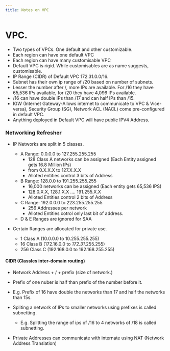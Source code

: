 ```yaml
---
title: Notes on VPC
---
```


# VPC.

- Two types of VPCs. One default and other customizable.
- Each region can have one default VPC
- Each region can have many customisable VPC
- Default VPC is rigid. While customisables are as name suggests, customisable.
- IP Range (CIDR) of Default VPC 172.31.0.0/16. 
- Subnet has their own ip range of /20 based on number of subnets.
- Lesser the number after /, more IPs are available. For /16 they have 65,536 IPs available, for /20 they have 4,096 IPs available.
- /16 can have double IPs than /17 and can half IPs than /15. 
- IGW (Internet Gateway-Allows internet to communicate to VPC & Vice-versa), Security Group (SG), Network ACL (NACL) come pre-configured in default VPC.
- Anything deployed in Default VPC will have public IPV4 Address.

### Networking Refresher
- IP Networks are split in 5 classes. 
    - A Range: 0.0.0.0 to 127.255.255.255
        - 128 Class A networks can be assigned (Each Entity assigned gets 16.8 Million IPs)
        - from 0.X.X.X to 127.X.X.X
        - Alloted entities control 3 bits of Address
    - B Range: 128.0.0 to 191.255.255.255
        - 16,000 networks can be assigned (Each entity gets 65,536 IPS)
        - 128.0.X.X, 128.1.X.X .... 191.255.X.X 
        - Alloted Entities control 2 bits of Address
    - C Range: 192.0.0.0 to 223.255.255.255
        - 256 Addresses per network
        - Alloted Entities cotrol only last bit of address.
    - D & E Ranges are ignored for SAA

- Certain Ranges are allocated for private use. 
    - 1 Class A (10.0.0.0 to 10.255.255.255)
    - 16 Class B (172.16.0.0 to *172.31*.255.255)
    - 256 Class C (192.168.0.0 to 192.168.255.255)

#### CIDR (Classles inter-domain routing)
- Network Address + / + prefix (size of network.)
- Prefix of one nuber is half than prefix of the number before it.
- E.g. Prefix of 16 have double the networks than 17 and half the networks than 15s.
- Spliting a network of IPs to smaller networks using prefixes is called subnetting.
    - E.g. Splitting the range of ips of /16 to 4 networks of /18 is called subnetting.  

- Private Addresses can communicate with internate using NAT (Network Address Translation)
 